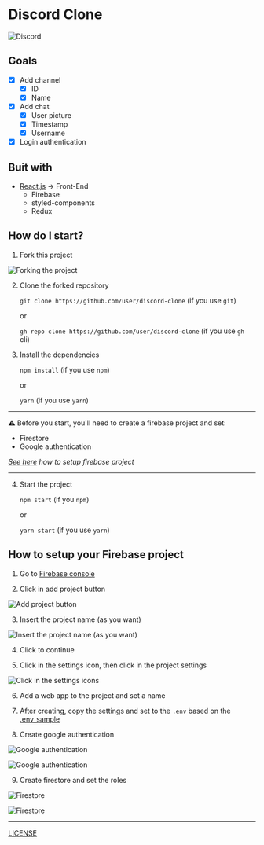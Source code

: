 # Discord Clone

![Discord](https://blog.br.uptodown.com/files/2017/12/discord-app-featured-1280x720.jpg)

## Goals

- [X] Add channel
  - [X] ID
  - [X] Name
- [X] Add chat
  - [X] User picture
  - [X] Timestamp
  - [X] Username
- [X] Login authentication

## Buit with

- [React.js](https://reactjs.org/) → Front-End
  - Firebase
  - styled-components
  - Redux

## How do I start?

1. Fork this project

![Forking the project](https://camo.githubusercontent.com/6f03010c651d060f8b7cfc17da7098c1757c4ead/68747470733a2f2f6669727374636f6e747269627574696f6e732e6769746875622e696f2f6173736574732f526561646d652f666f726b2e706e67)

2. Clone the forked repository

    `git clone https://github.com/user/discord-clone` (if you use `git`)

    or 

    `gh repo clone https://github.com/user/discord-clone` (if you use `gh` cli)

3. Install the dependencies

    `npm install` (if you use `npm`)

    or

    `yarn` (if you use   `yarn`)

-----

⚠️ Before you start, you'll need to create a firebase project and set:

- Firestore
- Google authentication

_[See here](#how-to-setup-your-firebase-project) how to setup firebase project_

-----

4. Start the project 

    `npm start` (if you `npm`)

    or

    `yarn start` (if you use `yarn`)

## How to setup your Firebase project

1. Go to [Firebase console](https://console.firebase.google.com/)

2. Click in add project button

![Add project button](https://res.cloudinary.com/emmorais/image/upload/v1603311708/Firebase/Screenshot_2020-10-21_Firebase_console_qfpkvm.png)

3. Insert the project name (as you want)

![Insert the project name (as you want)](https://res.cloudinary.com/emmorais/image/upload/v1603311796/Firebase/Screenshot_2020-10-21_Firebase_console_1_fjsenj.png)

4. Click to continue

5. Click in the settings icon, then click in the project settings

![Click in the settings icons](https://res.cloudinary.com/emmorais/image/upload/v1603311889/Firebase/Screenshot_2020-10-21_Discord_Clone_Discord_Clone_Console_do_Firebase_jhvyih.png)

6. Add a web app to the project and set a name

7. After creating, copy the settings and set to the `.env` based on the [.env_sample](./.env_sample)

8. Create google authentication

![Google authentication](https://res.cloudinary.com/emmorais/image/upload/v1603312235/Firebase/Screenshot_2020-10-21_Discord_Clone_Cloud_Firestore_Console_do_Firebase_1_aovrcl.png)

![Google authentication](https://cloud.google.com/appengine/docs/images/firebase_auth_enable.png)

9. Create firestore and set the roles

![Firestore](https://res.cloudinary.com/emmorais/image/upload/v1603312235/Firebase/Screenshot_2020-10-21_Discord_Clone_Cloud_Firestore_Console_do_Firebase_dri1au.png)

![Firestore](https://res.cloudinary.com/emmorais/image/upload/v1603312242/Firebase/Screenshot_2020-10-21_Discord_Clone_Cloud_Firestore_Console_do_Firebase_2_wrxvwk.png)

----- 

[LICENSE](./LICENSE)
